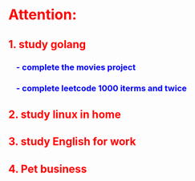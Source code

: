 <font color="red"><h1>Attention:</h1></font>
<font color="red"><h2>  1. study golang</h2></font>
<font color="blue"><h3>&nbsp;&nbsp;&nbsp;&nbsp;- complete the movies project</h3></font>
<font color="blue"><h3>&nbsp;&nbsp;&nbsp;&nbsp;- complete leetcode 1000 iterms and twice</h3></font>
<font color="red"><h2>  2. study linux in home</h2></font>
<font color="red"><h2>  3. study English for work</h2></font>
<font color="red"><h2>  4. Pet business </h2></font>
